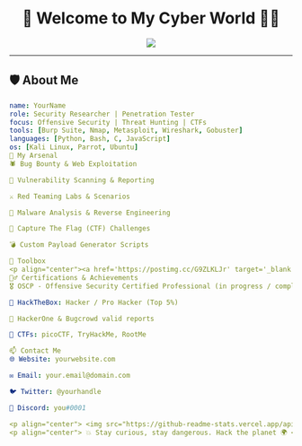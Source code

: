 <h1 align="center">👋 Welcome to My Cyber World 👨‍💻</h1>

<p align="center">
  <img src="https://readme-typing-svg.herokuapp.com?font=Fira+Code&size=22&pause=1000&center=true&vCenter=true&width=440&lines=Security+Engineer+%F0%9F%94%92;CTF+Player+%F0%9F%A7%A0;Bug+Bounty+Hunter+%F0%9F%90%9B;Pentest+%26+Red+Team+Enthusiast+%F0%9F%94%AB" />
</p>

---

## 🛡️ About Me

```yaml
name: YourName
role: Security Researcher | Penetration Tester
focus: Offensive Security | Threat Hunting | CTFs
tools: [Burp Suite, Nmap, Metasploit, Wireshark, Gobuster]
languages: [Python, Bash, C, JavaScript]
os: [Kali Linux, Parrot, Ubuntu]
🔐 My Arsenal
🕷️ Bug Bounty & Web Exploitation

🔎 Vulnerability Scanning & Reporting

⚔️ Red Teaming Labs & Scenarios

📜 Malware Analysis & Reverse Engineering

🧠 Capture The Flag (CTF) Challenges

💣 Custom Payload Generator Scripts

🧰 Toolbox
<p align="center"><a href='https://postimg.cc/G9ZLKLJr' target='_blank'><img src='https://i.postimg.cc/02Nz8rz6/image.png' border='0' alt='image'/></a> </p>
🕵️‍♂️ Certifications & Achievements
🎖️ OSCP - Offensive Security Certified Professional (in progress / completed)

🧩 HackTheBox: Hacker / Pro Hacker (Top 5%)

🐞 HackerOne & Bugcrowd valid reports

🥇 CTFs: picoCTF, TryHackMe, RootMe

📫 Contact Me
🌐 Website: yourwebsite.com

✉️ Email: your.email@domain.com

🐦 Twitter: @yourhandle

💬 Discord: you#0001

<p align="center"> <img src="https://github-readme-stats.vercel.app/api?username=your-username&show_icons=true&theme=radical&hide=issues&count_private=true" /> <br /> <img src="https://github-readme-streak-stats.herokuapp.com/?user=your-username&theme=dark" /> </p>
<p align="center"> 💥 Stay curious, stay dangerous. Hack the planet 🌍 </p> ```
